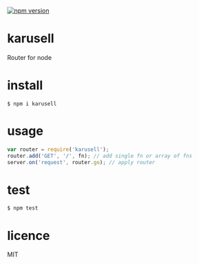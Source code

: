 [![npm version](https://badge.fury.io/js/karusell.svg)](https://badge.fury.io/js/karusell)

# karusell
Router for node

# install
```
$ npm i karusell
```

# usage
```javascript
var router = require('karusell');
router.add('GET', '/', fn); // add single fn or array of fns
server.on('request', router.go); // apply router
```

# test
```
$ npm test
```

# licence
MIT
